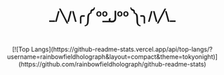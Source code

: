 <div align='center'>
  <h1>_/╲/\╭༼ ººل͟ºº ༽╮/\╱\_</h1>
</div>

<div align='center'>
  [![Top Langs](https://github-readme-stats.vercel.app/api/top-langs/?username=rainbowfieldholograph&layout=compact&theme=tokyonight)](https://github.com/rainbowfieldholograph/github-readme-stats)
</div>
